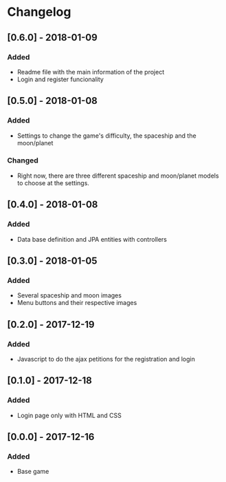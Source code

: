 # Changelog

## [0.6.0] - 2018-01-09
### Added
+ Readme file with the main information of the project
+ Login and register funcionality

## [0.5.0] - 2018-01-08
### Added
+ Settings to change the game's difficulty, the spaceship and the moon/planet

### Changed
+ Right now, there are three different spaceship and moon/planet models to choose at the settings.

## [0.4.0] - 2018-01-08
### Added
+ Data base definition and JPA entities with controllers

## [0.3.0] - 2018-01-05
### Added
+ Several spaceship and moon images
+ Menu buttons and their respective images

## [0.2.0] - 2017-12-19
### Added
+ Javascript to do the ajax petitions for the registration and login

## [0.1.0] - 2017-12-18
### Added
+ Login page only with HTML and CSS

## [0.0.0] - 2017-12-16 
### Added
+ Base game
